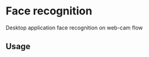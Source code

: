 Face recognition
================
Desktop application face recognition on web-cam flow

## Usage

```

```
